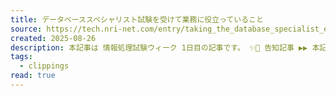 ```yaml
---
title: データベーススペシャリスト試験を受けて業務に役立っていること
source: https://tech.nri-net.com/entry/taking_the_database_specialist_exam
created: 2025-08-26
description: 本記事は 情報処理試験ウィーク 1日目の記事です。 ✨📓 告知記事 ▶▶ 本記事 ▶▶ 2日目 📓✨ 1.テーブル設計がしやすくなった 2.DB調査を行いやすくなった 3.より幅広いDB調査手段を知ることができた 4.DBの非機能要件をより意識できるようになった トランザクション デッドロック まとめ こんにちは、上村です。 私は2年前、データベースに関する知識を深めたいと思い、情報処理技術者試験である「データベーススペシャリスト試験」を受験し、無事合格することができました。 過去にもいくつか資格試験を受験しましたが、特にデータベーススペシャリストの知識は業務でも役に立っていると感じています。…
tags:
  - clippings
read: true
---
```

